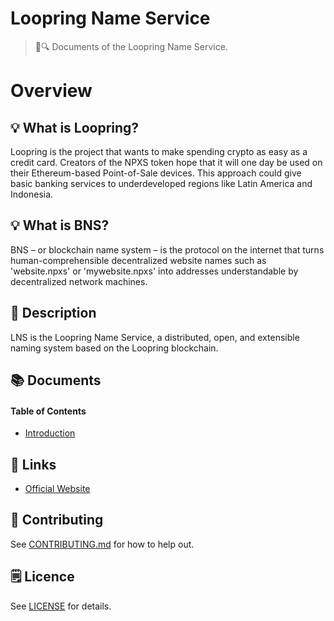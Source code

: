 # Loopring Name Service

> 📖🔍 Documents of the Loopring Name Service.

# Overview

## 💡 What is Loopring?
Loopring is the project that wants to make spending crypto as easy as a credit card. Creators of the NPXS token hope that it will one day be used on their Ethereum-based Point-of-Sale devices. This approach could give basic banking services to underdeveloped regions like Latin America and Indonesia.

## 💡 What is BNS?
BNS – or blockchain name system – is the protocol on the internet that turns human-comprehensible decentralized website names such as 'website.npxs' or 'mywebsite.npxs' into addresses understandable by decentralized network machines.

## 📝 Description
LNS is the Loopring Name Service, a distributed, open, and extensible naming system based on the Loopring blockchain.

## 📚 Documents

#### Table of Contents
-  [Introduction](./docs/INTRODUCTION.md)

## 🔗 Links
- [Official Website](https://polymath.network/)

## 📣 Contributing
See [CONTRIBUTING.md](./CONTRIBUTING.md) for how to help out.

## 🗒 Licence
See [LICENSE](./LICENSE) for details.
